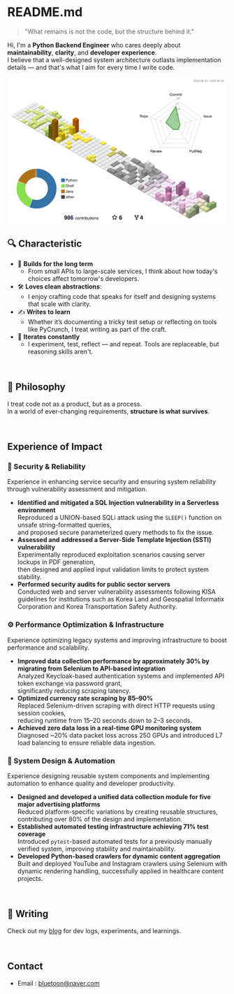 # README.md

> "What remains is not the code, but the structure behind it."

Hi, I'm a **Python Backend Engineer** who cares deeply about **maintainability**, **clarity**, and **developer experience**.  
I believe that a well-designed system architecture outlasts implementation details — and that's what I aim for every time I write code.

![season version](profile-3d-contrib/profile-season-animate.svg)

## 🔍 Characteristic

- 🧱 **Builds for the long term**
  - From small APIs to large-scale services, I think about how today's choices affect tomorrow's developers.
- 🛠️ **Loves clean abstractions**:
  -  I enjoy crafting code that speaks for itself and designing systems that scale with clarity.
- ✍️ **Writes to learn**
  -  Whether it’s documenting a tricky test setup or reflecting on tools like PyCrunch, I treat writing as part of the craft.
- 🔄 **Iterates constantly**
  -  I experiment, test, reflect — and repeat. Tools are replaceable, but reasoning skills aren't.

<br>

## 🧩 Philosophy
I treat code not as a product, but as a process.  
In a world of ever-changing requirements, **structure is what survives**.

<br>

## Experience of Impact

### 🔐 Security & Reliability  
Experience in enhancing service security and ensuring system reliability through vulnerability assessment and mitigation.

- **Identified and mitigated a SQL Injection vulnerability in a Serverless environment**  
  Reproduced a UNION-based SQLi attack using the `SLEEP()` function on unsafe string-formatted queries,  
  and proposed secure parameterized query methods to fix the issue.
- **Assessed and addressed a Server-Side Template Injection (SSTI) vulnerability**  
  Experimentally reproduced exploitation scenarios causing server lockups in PDF generation,  
  then designed and applied input validation limits to protect system stability.
- **Performed security audits for public sector servers**  
  Conducted web and server vulnerability assessments following KISA guidelines for institutions such as Korea Land and Geospatial Informatix Corporation and Korea Transportation Safety Authority.

### ⚙️ Performance Optimization & Infrastructure  
Experience optimizing legacy systems and improving infrastructure to boost performance and scalability.
- **Improved data collection performance by approximately 30% by migrating from Selenium to API-based integration**  
  Analyzed Keycloak-based authentication systems and implemented API token exchange via password grant,  
  significantly reducing scraping latency.
- **Optimized currency rate scraping by 85–90%**  
  Replaced Selenium-driven scraping with direct HTTP requests using session cookies,  
  reducing runtime from 15–20 seconds down to 2–3 seconds.
- **Achieved zero data loss in a real-time GPU monitoring system**  
  Diagnosed ~20% data packet loss across 250 GPUs and introduced L7 load balancing to ensure reliable data ingestion.


### 🧱 System Design & Automation  
Experience designing reusable system components and implementing automation to enhance quality and developer productivity.
- **Designed and developed a unified data collection module for five major advertising platforms**  
  Reduced platform-specific variations by creating reusable structures, contributing over 80% of the design and implementation.
- **Established automated testing infrastructure achieving 71% test coverage**  
  Introduced `pytest`-based automated tests for a previously manually verified system, improving stability and maintainability.
- **Developed Python-based crawlers for dynamic content aggregation**  
  Built and deployed YouTube and Instagram crawlers using Selenium with dynamic rendering handling, successfully applied in healthcare content projects.

<br>

## 📘 Writing
Check out my [blog](https://jakpentest.tistory.com) for dev logs, experiments, and learnings.

<br>

## Contact 
- Email : bluetoon@naver.com

<br>
